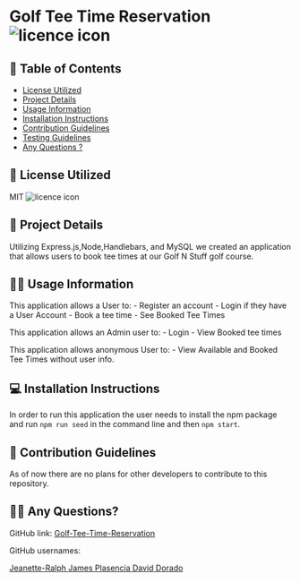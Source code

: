 # Golf Tee Time Reservation ![licence icon](https://img.shields.io/badge/License-MIT-lavender.svg)

## 📝 Table of Contents

- [License Utilized](#license-utilized)
- [Project Details](#project-details)
- [Usage Information](#usage-information)
- [Installation Instructions](#installation-instructions)
- [Contribution Guidelines](#contribution-guidelines)
- [Testing Guidelines](#testing-guidelines)
- [Any Questions ?](#any-questions)

## 🔑 License Utilized

MIT ![licence icon](https://img.shields.io/badge/License-MIT-lavender.svg)

## 🚀 Project Details

Utilizing Express.js,Node,Handlebars, and MySQL we created an application that allows users to book tee times at our Golf N Stuff golf course. 

## 👩‍💻 Usage Information

This application allows a User to: - Register an account - Login if they have a User Account - Book a tee time - See Booked Tee Times

This application allows an Admin user to: - Login - View Booked tee times

This application allows anonymous User to: - View Available and Booked Tee Times without user info.

## 💻 Installation Instructions

In order to run this application the user needs to install the npm package and run `npm run seed` in the command line and then `npm start`.

## 🤝 Contribution Guidelines

As of now there are no plans for other developers to contribute to this repository.

## 🙋‍♀️ Any Questions?

GitHub link: [Golf-Tee-Time-Reservation](https://github.com/Jeanette-Ralph/Golf-Tee-Time-Reservation)

GitHub usernames:

[Jeanette-Ralph ](https://github.com/Jeanette-Ralph)
[James Plasencia ](https://github.com/Pcents)
[David Dorado ](https://github.com/oddvidaroad)

